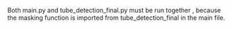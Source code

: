 Both main.py and tube_detection_final.py must be run together , because the masking function is imported from tube_detection_final in the main file.
